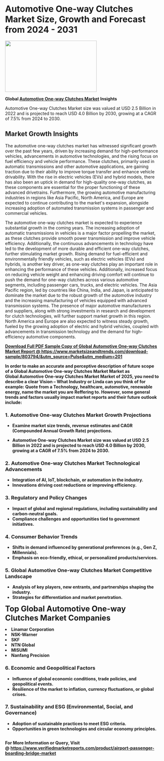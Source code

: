 <H1>Automotive One-way Clutches Market Size, Growth and Forecast from 2024 - 2031</H1><img class="aligncenter size-medium wp-image-584254" src="https://thirdeyenews.in/wp-content/uploads/2024/09/Global-Market-Research-300x168.jpeg" alt="" width="300" height="168" /><p><strong>Global&nbsp;<a href="https://www.marketsizeandtrends.com/download-sample/803794/&amp;utm_source=Pulse&amp;utm_medium=201">Automotive One-way Clutches Market</a> Insights</strong></p><p>Automotive One-way Clutches Market size was valued at USD 2.5 Billion in 2022 and is projected to reach USD 4.0 Billion by 2030, growing at a CAGR of 7.5% from 2024 to 2030.</p><p><h2>Market Growth Insights</h2> <p>The automotive one-way clutches market has witnessed significant growth over the past few years, driven by increasing demand for high-performance vehicles, advancements in automotive technologies, and the rising focus on fuel efficiency and vehicle performance. These clutches, primarily used in automatic transmissions and other automotive applications, are gaining traction due to their ability to improve torque transfer and enhance vehicle drivability. With the rise in electric vehicles (EVs) and hybrid models, there has also been an uptick in demand for high-quality one-way clutches, as these components are essential for the proper functioning of these advanced drivetrains. Furthermore, the growing automotive manufacturing industries in regions like Asia Pacific, North America, and Europe are expected to continue contributing to the market's expansion, alongside increasing adoption of automated transmission systems in passenger and commercial vehicles.</p> <p><strong><a href="#"></a></strong></p> <p>The automotive one-way clutches market is expected to experience substantial growth in the coming years. The increasing adoption of automatic transmissions in vehicles is a major factor propelling the market, as these clutches provide smooth power transmission and improve vehicle efficiency. Additionally, the continuous advancements in technology have led to the development of more durable and efficient one-way clutches, further stimulating market growth. Rising demand for fuel-efficient and environmentally friendly vehicles, such as electric vehicles (EVs) and hybrids, is another key driver, as one-way clutches play an important role in enhancing the performance of these vehicles. Additionally, increased focus on reducing vehicle weight and enhancing driving comfort will continue to push the demand for one-way clutches across various automotive segments, including passenger cars, trucks, and electric vehicles. The Asia Pacific region, led by countries like China, India, and Japan, is anticipated to dominate the market due to the robust growth of the automotive industry and the increasing manufacturing of vehicles equipped with advanced transmission systems. The presence of major automotive manufacturers and suppliers, along with strong investments in research and development for clutch technologies, will further support market growth in this region. North America and Europe are also expected to witness steady growth, fueled by the growing adoption of electric and hybrid vehicles, coupled with advancements in transmission technology and the demand for high-efficiency automotive components.</p> <p><strong><a href="#"></p><p><span class=""><strong>Download Full PDF Sample Copy of Global Automotive One-way Clutches Market Report</strong> @ <a href="https://www.marketsizeandtrends.com/download-sample/803794/&amp;utm_source=Pulse&amp;utm_medium=201" target="_blank">https://www.marketsizeandtrends.com/download-sample/803794/&amp;utm_source=Pulse&amp;utm_medium=201</a></span></p><p>In order to make an accurate and perceptive description of future scope of a Global&nbsp;Automotive One-way Clutches Market Market as Global&nbsp;Automotive One-way Clutches Market Market of 2025, you need to describe a clear Vision &ndash; What Industry or Linda can you think of for example: Quote from a Technology, healthcare, automotive, renewable energy, name the market you are Reffering to. However, some general trends and factors usually impact market reports and their future outlook include:</p><h3>1.&nbsp;<strong>Automotive One-way Clutches Market Growth Projections</strong></h3><ul><li>Examine market size trends, revenue estimates and CAGR (Compounded Annual Growth Rate) projections.</li><li><p>Automotive One-way Clutches Market size was valued at USD 2.5 Billion in 2022 and is projected to reach USD 4.0 Billion by 2030, growing at a CAGR of 7.5% from 2024 to 2030.</p></li></ul><h3>2.&nbsp;<strong>Automotive One-way Clutches Market Technological Advancements</strong></h3><ul><li>Integration of AI, IoT, blockchain, or automation in the industry.</li><li>Innovations driving cost reductions or improving efficiency.</li></ul><h3>3.&nbsp;<strong>Regulatory and Policy Changes</strong></h3><ul><li>Impact of global and regional regulations, including sustainability and carbon-neutral goals.</li><li>Compliance challenges and opportunities tied to government initiatives.</li></ul><h3>4.&nbsp;<strong>Consumer Behavior Trends</strong></h3><ul><li>Shifts in demand influenced by generational preferences (e.g., Gen Z, Millennials).</li><li>Emphasis on eco-friendly, ethical, or personalized products/services.</li></ul><h3>5.&nbsp;<strong>Global Automotive One-way Clutches Market Competitive Landscape</strong></h3><ul><li>Analysis of key players, new entrants, and partnerships shaping the industry.</li><li>Strategies for differentiation and market penetration.</li></ul><p data-pm-slice="1 1 []"><span style="color: inherit; font-family: inherit; font-size: 25px;">Top Global Automotive One-way Clutches Market Companies</span></p><div class="" data-test-id=""><p><li>Linamar Corporation</li><li> NSK-Warner</li><li> SKF</li><li> NTN Global</li><li> MISUMI</li><li> Nanfang Precision</li></p></div><h3>6.&nbsp;<strong>Economic and Geopolitical Factors</strong></h3><ul><li>Influence of global economic conditions, trade policies, and geopolitical events.</li><li>Resilience of the market to inflation, currency fluctuations, or global crises.</li></ul><h3>7.&nbsp;<strong>Sustainability and ESG (Environmental, Social, and Governance)</strong></h3><ul><li>Adoption of sustainable practices to meet ESG criteria.</li><li>Opportunities in green technologies and circular economy principles.</li></ul><h2><strong style="font-size: 14px;">For More Information or Query, Visit @&nbsp;</strong><a style="background-color: #ffffff; font-size: 14px;" href="https://www.marketsizeandtrends.com/report/automotive-one-way-clutches-market/" target="_blank">https://www.verifiedmarketreports.com/product/airport-passenger-boarding-bridge-market</a></h2>